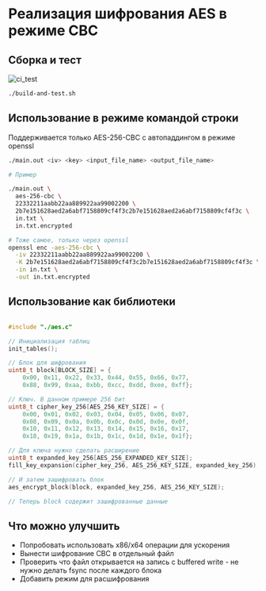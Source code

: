 # Реализация шифрования AES в режиме CBC

## Сборка и тест

![ci_test](https://github.com/roginvs/test_crypto/workflows/ci_test/badge.svg)

```bash
./build-and-test.sh
```

## Использование в режиме командой строки

Поддерживается только AES-256-CBC с автопаддингом в режиме openssl

```bash
./main.out <iv> <key> <input_file_name> <output_file_name>

# Пример

./main.out \
  aes-256-cbc \
  22332211aabb22aa889922aa99002200 \
  2b7e151628aed2a6abf7158809cf4f3c2b7e151628aed2a6abf7158809cf4f3c \
  in.txt \
  in.txt.encrypted

# Тоже самое, только через openssl
openssl enc -aes-256-cbc \
  -iv 22332211aabb22aa889922aa99002200 \
  -K 2b7e151628aed2a6abf7158809cf4f3c2b7e151628aed2a6abf7158809cf4f3c \
  -in in.txt \
  -out in.txt.encrypted

```

## Использование как библиотеки

```C

#include "./aes.c"

// Инициализация таблиц
init_tables();

// Блок для шифрования
uint8_t block[BLOCK_SIZE] = {
    0x00, 0x11, 0x22, 0x33, 0x44, 0x55, 0x66, 0x77,
    0x88, 0x99, 0xaa, 0xbb, 0xcc, 0xdd, 0xee, 0xff};

// Ключ. В данном примере 256 бит
uint8_t cipher_key_256[AES_256_KEY_SIZE] = {
    0x00, 0x01, 0x02, 0x03, 0x04, 0x05, 0x06, 0x07,
    0x08, 0x09, 0x0a, 0x0b, 0x0c, 0x0d, 0x0e, 0x0f,
    0x10, 0x11, 0x12, 0x13, 0x14, 0x15, 0x16, 0x17,
    0x18, 0x19, 0x1a, 0x1b, 0x1c, 0x1d, 0x1e, 0x1f};

// Для ключа нужно сделать расширение
uint8_t expanded_key_256[AES_256_EXPANDED_KEY_SIZE];
fill_key_expansion(cipher_key_256, AES_256_KEY_SIZE, expanded_key_256);

// И затем зашифровать блок
aes_encrypt_block(block, expanded_key_256, AES_256_KEY_SIZE);

// Теперь block содержит зашифрованные данные
```

## Что можно улучшить

- Попробовать использовать x86/x64 операции для ускорения
- Вынести шифрование CBC в отдельный файл
- Проверить что файл открывается на запись с buffered write - не нужно делать fsync после каждого блока
- Добавить режим для расшифрования
